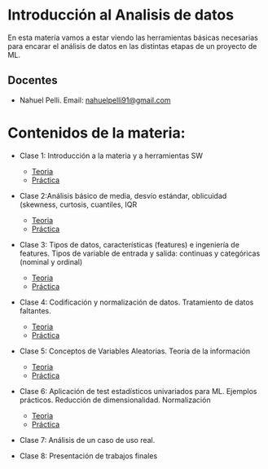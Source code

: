 # Introducción al Analisis de datos

En esta matería vamos a estar viendo las herramientas básicas necesarias para encarar el análisis de datos en las distintas etapas de un proyecto de ML.

## Docentes

- Nahuel Pelli. Email: nahuelpelli91@gmail.com

# Contenidos de la materia:

- Clase 1: Introducción a la materia y a herramientas SW
	- [Teoria](clase_1/clase1.pdf)
	- [Práctica](clase_1/practicas/)

- Clase 2:Análisis básico de media, desvío estándar, oblicuidad (skewness, curtosis, cuantiles, IQR
	- [Teoria](clase_2/AdDAI_clase2.pdf)
	- [Práctica](clase_2/aad_clase2_practica.ipynb)

- Clase 3: Tipos de datos, características (features) e ingeniería de features. Tipos de variable de entrada y salida: continuas y categóricas (nominal y ordinal)
	- [Teoria](clase_3/ceia_add_clase3.pdf)
	- [Práctica](clase_3/notebooks/)

- Clase 4: Codificación y normalización de datos. Tratamiento de datos faltantes.
	- [Teoria](clase_4/ceia_add_clase4.pdf)
	- [Práctica](clase_4/notebooks/)

- Clase 5: Conceptos de Variables Aleatorias. Teoría de la información
	- [Teoria](clase_5/ceia_add_clase5.pdf)
	- [Práctica](clase_5/notebooks/)

- Clase 6: Aplicación de test estadísticos univariados para ML. Ejemplos prácticos. Reducción de dimensionalidad. Normalización
	- [Teoria](clase_6/ceia_add_clase6.pdf)
	- [Práctica](clase_6/notebooks/)

- Clase 7: Análisis de un caso de uso real.

- Clase 8: Presentación de trabajos finales
